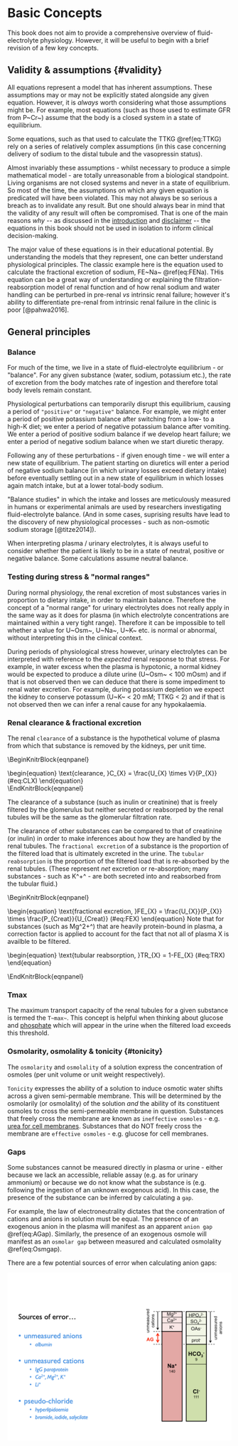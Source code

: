 # Basic Concepts

This book does not aim to provide a comprehensive overview of fluid-electrolyte physiology. However, it will be useful to begin with a brief revision of a few key concepts.  

## Validity & assumptions {#validity}

All equations represent a model that has inherent assumptions.  These assumptions may or may not be explicitly stated alongside any given equation.  However, it is *always* worth considering what those assumptions might be.  For example, most equations (such as those used to estimate GFR from P~Cr~) assume that the body is a closed system in a state of equilibrium.  

Some equations, such as that used to calculate the TTKG \@ref(eq:TTKG) rely on a series of relatively complex assumptions (in this case concerning delivery of sodium to the distal tubule and the vasopressin status).  

Almost invariably these assumptions - whilst necessary to produce a simple mathematical model - are totally unreasonable from a biological standpoint.  Living organisms are not closed systems and never in a state of equilibrium.  So most of the time, the assumptions on which any given equation is predicated will have been violated.  This may not always be so serious a breach as to invalidate any result.  But one should always bear in mind that the validity of any result will often be compromised.  That is one of the main reasons *why* -- as discussed in the [introduction](#intro) and [disclaimer](#disc) -- the equations in this book should not be used in isolation to inform clinical decision-making.    

The major value of these equations is in their educational potential.  By understanding the models that they represent, one can better understand physiological principles.  The classic example here is the equation used to calculate the fractional excretion of sodium, FE~Na~ \@ref(eq:FENa).  THis equation can be a great way of understanding or explaining the filtration-reabsorption model of renal function and of how renal sodium and water handling can be perturbed in pre-renal *vs* intrinsic renal failure; however it's ability to differentiate pre-renal from intrinsic renal failure in the clinic is poor [@pahwa2016].  

## General principles

### Balance

For much of the time, we live in a state of fluid-electrolyte equilibrium - or "balance".  For any given substance (water, sodium, potassium etc.), the rate of excretion from the body matches rate of ingestion and therefore total body levels remain constant.  

Physiological perturbations can temporarily disrupt this equilibrium, causing a period of `"positive"` or `"negative"` balance.  For example, we might enter a period of positive potassium balance after switching from a low- to a high-K diet; we enter a period of negative potassium balance after vomiting.  We enter a period of positive sodium balance if we develop heart failure; we enter a period of negative sodium balance when we start diuretic therapy.  

Following any of these perturbations - if given enough time - we will enter a new state of equilibrium.  The patient starting on diuretics will enter a period of negative sodium balance (in which urinary losses exceed dietary intake) before eventually settling out in a new state of equilibrium in which losses again match intake, but at a lower total-body sodium.  

"Balance studies" in which the intake and losses are meticulously measured in humans or experimental animals are used by researchers investigating fluid-electrolyte balance.  (And in some cases, suprising results have lead to the discovery of new physiological processes - such as non-osmotic sodium storage [@titze2014]).  

When interpreting plasma / urinary electrolytes, it is always useful to consider whether the patient is likely to be in a state of neutral, positive or negative balance.  Some calculations assume neutral balance.  


### Testing during stress & "normal ranges"

During normal physiology, the renal excretion of most substances varies in proportion to dietary intake, in order to maintain balance.  Therefore the concept of a "normal range" for urinary electrolytes does not really apply in the same way as it does for plasma (in which electrolyte concentrations are maintained within a very tight range). 
Therefore it can be impossible to tell whether a value for U~Osm~, U~Na~, U~K~ etc. is normal or abnormal, without interpreting this in the clinical context.  

During periods of physiological stress however, urinary electrolytes can be interpreted with reference to the *expected* renal response to that stress.  For example, in water excess when the plasma is hypotonic, a normal kidney would be expected to produce a dilute urine (U~Osm~ < 100 mOsm) and if that is not observed then we can deduce that there is some impediment to renal water excretion.  For example, during potassium depletion we expect the kidney to conserve potassum (U~K~ \< 20 mM; TTKG \< 2) and if that is not observed then we can infer a renal cause for any hypokalaemia.  


### Renal clearance & fractional excretion

The renal `clearance` of a substance is the hypothetical volume of plasma from which that substance is removed by the kidneys, per unit time.  

\BeginKnitrBlock{eqnpanel}<div class="eqnpanel">\begin{equation}
  \text{clearance, }C_{X} = \frac{U_{X} \times V}{P_{X}}
  (\#eq:CLX)
\end{equation}</div>\EndKnitrBlock{eqnpanel}

The clearance of a substance (such as inulin or creatinine) that is freely filtered by the glomerulus but neither secreted or reabsorped by the renal tubules will be the same as the glomerular filtration rate.  

The clearance of other substances can be compared to that of creatinine (or inulin) in order to make inferences about how they are handled by the renal tubules.  The `fractional excretion` of a substance is the proportion of the filtered load that is ultimately excreted in the urine.  The `tubular reabsorption` is the proportion of the filtered load that is re-absorbed by the renal tubules.  (These represent *net* excretion or re-absorption; many substances - such as K^+^ - are both secreted into and reabsorbed from the tubular fluid.)

\BeginKnitrBlock{eqnpanel}<div class="eqnpanel">\begin{equation}
  \text{fractional excretion, }FE_{X} = \frac{U_{X}}{P_{X}} \times \frac{P_{Creat}}{U_{Creat}}
  (\#eq:FEX)
\end{equation}
Note that for substances (such as Mg^2+^) that are heavily protein-bound in plasma, a correction factor is applied to account for the fact that not all of plasma X is availble to be filtered.  

\begin{equation}
  \text{tubular reabsorption, }TR_{X} = 1-FE_{X}
  (\#eq:TRX)
\end{equation}
    </div>\EndKnitrBlock{eqnpanel}

### Tmax

The maximum transport capacity of the renal tubules for a given substance is termed the `T~max~`.  This concept is helpful when thinking about glucose and [phosphate](#TMPGFR) which will appear in the urine when the filtered load exceeds this threshold.  

### Osmolarity, osmolality & tonicity {#tonicity}

The `osmolarity` and `osmolality` of a solution express the concentration of osmoles (per unit volume or unit weight respectively).  

`Tonicity` expresses the ability of a solution to induce osmotic water shifts across a given semi-permable membrane.  This will be determined by the osmolarily (or osmolality) of the solution *and* the ability of its constituent osmoles to cross the semi-permeable membrane in question.  Substances that freely cross the membrane are known as `ineffective osmoles` - e.g. [urea for cell membranes](https://www.kidneyfish.net/post/tonic/).  Substances that do NOT freely cross the membrane are `effective osmoles` - e.g. glucose for cell membranes.  

### Gaps

Some substances cannot be measured directly in plasma or urine - either because we lack an accessible, reliable assay (e.g. as for urinary ammonium) or because we do not know what the substance is (e.g. following the ingestion of an unknown exogenous acid).  In this case, the presence of the substance can be inferred by calculating a `gap`.  

For example, the law of electroneutrality dictates that the concentration of cations and anions in solution must be equal.  The presence of an exogenous anion in the plasma will manifest as an apparent `anion gap` \@ref(eq:AGap).  Similarly, the presence of an exogenous osmole will manifest as an `osmolar gap` between measured and calculated osmolality \@ref(eq:Osmgap).  

There are a few potential sources of error when calculating anion gaps:  

![](figures/AG1.png)




